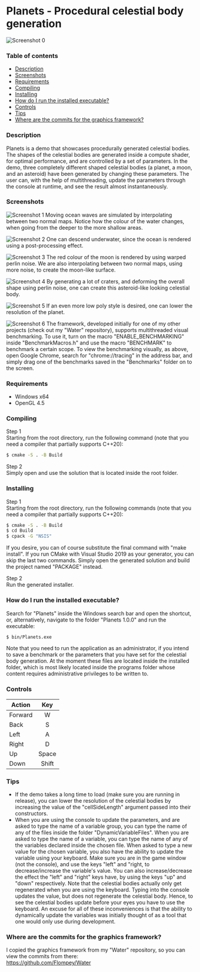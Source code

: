 # Planets - Procedural celestial body generation
![Screenshot 0](Screenshots/0.PNG)

### Table of contents ###
- [Description](#Description)
- [Screenshots](#Screenshots)
- [Requirements](#Requirements)
- [Compiling](#Compiling)
- [Installing](#Installing)
- [How do I run the installed executable?](#How-do-I-run-the-installed-executable)
- [Controls](#Controls)
- [Tips](#Tips)
- [Where are the commits for the graphics framework?](#Where-are-the-commits-for-the-graphics-framework)

### Description ###
Planets is a demo that showcases procedurally generated celestial bodies. The shapes of the celestial bodies are generated inside a compute shader, for optimal performance, and are controlled by a set of parameters. In the demo, three completely different shaped celestial bodies (a planet, a moon, and an asteroid) have 
been generated by changing these parameters. The user can, with the help of multithreading, update the parameters through the console at runtime, and see the
result almost instantaneously.

### Screenshots ###
![Screenshot 1](Screenshots/1.PNG)
Moving ocean waves are simulated by interpolating between two normal maps. Notice how the colour of the water changes, when going from the deeper to the more shallow areas.  

![Screenshot 2](Screenshots/2.PNG)
One can descend underwater, since the ocean is rendered using a post-processing effect.  

![Screenshot 3](Screenshots/3.PNG)
The red colour of the moon is rendered by using warped perlin noise. We are also interpolating between two normal maps, using more noise, to create the moon-like surface.  

![Screenshot 4](Screenshots/4.PNG)
By generating a lot of craters, and deforming the overall shape using perlin noise, one can create this asteroid-like looking celestial body.  

![Screenshot 5](Screenshots/5.PNG)
If an even more low poly style is desired, one can lower the resolution of the planet.   

![Screenshot 6](Screenshots/6.PNG)
The framework, developed initially for one of my other projects (check out my "Water" repository), supports multithreaded visual benchmarking. To use it, turn on the macro "ENABLE_BENCHMARKING" inside "BenchmarkMacros.h" and use the macro "BENCHMARK" to benchmark a certain scope. To view the benchmarking visually, as above, open Google Chrome, search for "chrome://tracing" in the address bar, and simply drag one of the benchmarks saved in the "Benchmarks" folder on to the screen.

### Requirements ###
- Windows x64
- OpenGL 4.5

### Compiling ###
Step 1  
Starting from the root directory, run the following command (note that you need a compiler that partially supports C++20):
```bash
$ cmake -S . -B Build
```  
Step 2  
Simply open and use the solution that is located inside the root folder.

### Installing ###
Step 1  
Starting from the root directory, run the following commands (note that you need a compiler that partially supports C++20):
```bash
$ cmake -S . -B Build
$ cd Build
$ cpack -G "NSIS"
```
If you desire, you can of course substitute the final command with "make install". If you run CMake with Visual Studio 2019 as your generator, you can skip the last two commands. Simply open the generated solution and build the project named "PACKAGE" instead.

Step 2  
Run the generated installer. 

### How do I run the installed executable? ###
Search for "Planets" inside the Windows search bar and open the shortcut, or, alternatively, navigate to the folder "Planets 1.0.0" and run the executable:
```bash
$ bin/Planets.exe
```
Note that you need to run the application as an administrator, if you intend to save a benchmark or the parameters that you have set for the celestial body generation. At the moment these files are located inside the installed folder, which is most likely located inside the programs folder whose content requires administrative privileges to be written to.

### Controls ###
| Action        | Key           |
| ------------- |:-------------:|
| Forward       | W             |
| Back          | S             |
| Left          | A             |
| Right         | D             |
| Up            | Space         |
| Down          | Shift         |

### Tips ###
- If the demo takes a long time to load (make sure you are running in release), you can lower the resolution of the celestial bodies by increasing the value of the "cellSideLength" argument passed into their constructors.
- When you are using the console to update the parameters, and are asked to type the name of a variable group, you can type the name of any of the files inside the folder "DynamicVariableFiles". When you are asked to type the name of a variable, you can type the name of any of the variables declared inside the chosen file. When asked to type a new value for the chosen variable, you also have the ability to update the variable using your keyboard. Make sure you are in the game window (not the console), and use the keys "left" and "right, to decrease/increase the variable's value. You can also increase/decrease the effect the "left" and "right" keys have, by using the keys "up" and "down" respectively. Note that the celestial bodies actually only get regenerated when you are using the keyboard. Typing into the console updates the value, but does not regenerate the celestial body. Hence, to see the celestial bodies update before your eyes you have to use the keyboard. An excuse for all of these inconveniences is that the ability to dynamically update the variables was initially thought of as a tool that one would only use during development.

### Where are the commits for the graphics framework? ###
I copied the graphics framework from my "Water" repository, so you can view the commits from there:  
https://github.com/Flompey/Water


